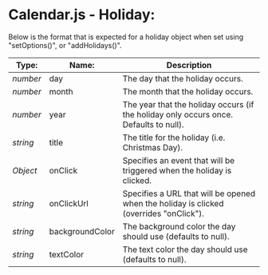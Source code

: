 # Calendar.js - Holiday:

Below is the format that is expected for a holiday object when set using "setOptions()", or "addHolidays()".

| Type: | Name: | Description |
| --- | --- | --- |
| *number* | day | The day that the holiday occurs. |
| *number* | month | The month that the holiday occurs. |
| *number* | year | The year that the holiday occurs (if the holiday only occurs once. Defaults to null). |
| *string* | title | The title for the holiday (i.e. Christmas Day). |
| *Object* | onClick | Specifies an event that will be triggered when the holiday is clicked. |
| *string* | onClickUrl | Specifies a URL that will be opened when the holiday is clicked (overrides "onClick"). |
| *string* | backgroundColor | The background color the day should use (defaults to null). |
| *string* | textColor | The text color the day should use (defaults to null). |